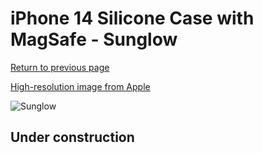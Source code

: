 # iPhone 14 Silicone Case with MagSafe - Sunglow

[Return to previous page](/iphone_14)

[High-resolution image from Apple](https://store.storeimages.cdn-apple.com/8756/as-images.apple.com/is/MPT23?wid=4500&hei=4500&fmt=png)

<div style="width: 512px"><img src="/almost_uncompressed/MPT23.webp" alt="Sunglow"></div>

## Under construction
